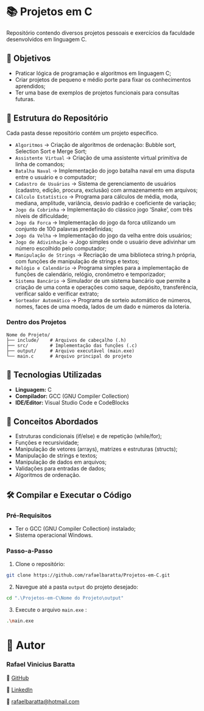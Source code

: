 # 📚 Projetos em C

Repositório contendo diversos projetos pessoais e exercícios da faculdade desenvolvidos em linguagem C.

## 🎯 Objetivos

- Praticar lógica de programação e algoritmos em linguagem C;
- Criar projetos de pequeno e médio porte para fixar os conhecimentos aprendidos;
- Ter uma base de exemplos de projetos funcionais para consultas futuras.

## 📁 Estrutura do Repositório

Cada pasta desse repositório contém um projeto específico.

- `Algoritmos` → Criação de algoritmos de ordenação: Bubble sort, Selection Sort e Merge Sort;
- `Assistente Virtual` → Criação de uma assistente virtual primitiva de linha de comandos;
- `Batalha Naval` → Implementação do jogo batalha naval em uma disputa entre o usuário e o computador;
- `Cadastro de Usuários` → Sistema de gerenciamento de usuários (cadastro, edição, procura, exclusão) com armazenamento em arquivos;
- `Cálculo Estatístico` → Programa para cálculos de média, moda, mediana, amplitude, variância, desvio padrão e coeficiente de variação;
- `Jogo da Cobrinha` → Implementação do clássico jogo ‘Snake’, com três níveis de dificuldade;
- `Jogo da Forca` → Implementação do jogo da forca utilizando um conjunto de 100 palavras predefinidas;
- `Jogo da Velha` → Implementação do jogo da velha entre dois usuários;
- `Jogo de Adivinhação` → Jogo simples onde o usuário deve adivinhar um número escolhido pelo computador;
- `Manipulação de Strings` → Recriação de uma biblioteca string.h própria, com funções de manipulação de strings e textos;
- `Relógio e Calendário` → Programa simples para a implementação de funções de calendário, relógio, cronômetro e temporizador;
- `Sistema Bancário` → Simulador de um sistema bancário que permite a criação de uma conta e operações como saque, depósito, transferência, verificar saldo e verificar extrato;
- `Sorteador Automático` → Programa de sorteio automático de números, nomes, faces de uma moeda, lados de um dado e números da loteria.

### Dentro dos Projetos

```
Nome do Projeto/
├── include/    # Arquivos de cabeçalho (.h)
├── src/        # Implementação das funções (.c)
├── output/     # Arquivo executável (main.exe)
└── main.c      # Arquivo principal do projeto
```

## 🚀 Tecnologias Utilizadas

- **Linguagem:** C
- **Compilador:** GCC (GNU Compiler Collection)
- **IDE/Editor:** Visual Studio Code e CodeBlocks

## 📖 Conceitos Abordados

- Estruturas condicionais (if/else) e de repetição (while/for);
- Funções e recursividade;
- Manipulação de vetores (arrays), matrizes e estruturas (structs);
- Manipulação de strings e textos;
- Manipulação de dados em arquivos;
- Validações para entradas de dados;
- Algoritmos de ordenação.

## 🛠️ Compilar e Executar o Código

### Pré-Requisitos

- Ter o GCC (GNU Compiler Collection) instalado;
- Sistema operacional Windows.

### Passo-a-Passo

1. Clone o repositório:

```bash
git clone https://github.com/rafaelbaratta/Projetos-em-C.git
```

2. Navegue até a pasta `output` do projeto desejado:

```bash
cd ".\Projetos-em-C\Nome do Projeto\output"
```

3. Execute o arquivo `main.exe` :

```bash
.\main.exe
```

# 👤 Autor

### Rafael Vinicius Baratta

🔗 [GitHub](https://github.com/rafaelbaratta)

💼 [LinkedIn](https://www.linkedin.com/in/rafaelbaratta/)

📧 [rafaelbaratta@hotmail.com](mailto:rafaelbaratta@hotmail.com)
